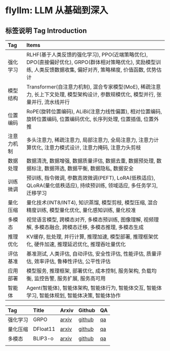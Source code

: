 # flyllm: LLM 从基础到深入

## 标签说明 Tag Introduction

| Tag | Items |
|:-----|:-----|
| 强化学习 | RLHF(基于人类反馈的强化学习), PPO(近端策略优化), DPO(直接偏好优化), GRPO(群体相对策略优化), 奖励模型训练, 人类反馈数据收集, 偏好对齐, 策略梯度, 价值函数, 优势估计 |
| 模型结构 | Transformer(自注意力机制), 混合专家模型(MoE), 稀疏注意力, 长上下文处理, 模型架构设计, 参数规模优化, 模型并行, 张量并行, 流水线并行 |
| 位置编码 | RoPE(旋转位置编码), ALiBi(注意力线性偏置), 相对位置编码, 旋转位置编码, 位置编码优化, 长序列处理, 位置插值, 位置外推 |
| 注意力机制 | 多头注意力, 稀疏注意力, 局部注意力, 全局注意力, 注意力计算优化, 注意力模式设计, 注意力掩码, 注意力头剪枝 |
| 数据处理 | 数据清洗, 数据增强, 数据质量评估, 数据去重, 数据预处理, 数据标注, 数据筛选, 数据平衡, 数据隐私, 数据安全 |
| 训练微调 | 预训练, 指令微调, 参数高效微调(PEFT), LoRA(低秩适应), QLoRA(量化低秩适应), 持续预训练, 领域适应, 多任务学习, 迁移学习 |
| 量化压缩 | 量化技术(INT8/INT4), 知识蒸馏, 模型剪枝, 模型压缩, 混合精度训练, 模型量化优化, 量化感知训练, 量化校准 |
| 多模态 | 视觉语言模型, 跨模态对齐, 多模态预训练, 图像理解, 视频理解, 多模态融合, 跨模态迁移, 多模态推理, 多模态生成 |
| 推理优化 | KV缓存, 批处理, 并行计算, 推理加速, 模型部署, 推理框架优化, 硬件加速, 推理延迟优化, 推理吞吐量优化 |
| 评估基准 | 基准测试, 人类评估, 自动评估, 安全性评估, 性能评估, 质量评估, 效率评估, 鲁棒性评估, 公平性评估 |
| 应用部署 | 模型服务, 推理框架, 部署优化, 成本控制, 服务架构, 负载均衡, 监控告警, 服务扩展, 服务高可用 |
| 智能体 | Agent(智能体), 智能体架构, 智能体行为, 智能体交互, 智能体学习, 智能体规划, 智能体决策, 智能体协作 |

| Tag | Title | Arxiv | Github | QA |
|:-----|:-----|:-----|:-----|:-----|
| 强化学习 | GRPO | [arxiv](https://arxiv.org/pdf/2402.03300) | [github](https://github.com/deepseek-ai/DeepSeek-Math) | [qa](https://github.com/Decalogue/flyllm/blob/main/qa/强化学习.csv) |
| 量化压缩 | DFloat11 | [arxiv](https://arxiv.org/abs/2504.11651) | [github](https://github.com/LeanModels/DFloat11) | [qa](https://github.com/Decalogue/flyllm/blob/main/qa/量化压缩.csv) |
| 多模态 | BLIP3-o | [arxiv](https://arxiv.org/abs/2505.09568) | [github](https://github.com/JiuhaiChen/BLIP3o) | [qa](https://github.com/Decalogue/flyllm/blob/main/qa/多模态.csv) |
|  |  |  |  |  |